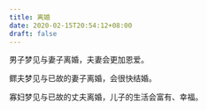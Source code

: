 ```yaml
---
title: 离婚
date: 2020-02-15T20:54:12+08:00
draft: false
---
```


男子梦见与妻子离婚，夫妻会更加恩爱。

鳏夫梦见与已故的妻子离婚，会很快结婚。

寡妇梦见与已故的丈夫离婚，儿子的生活会富有、幸福。